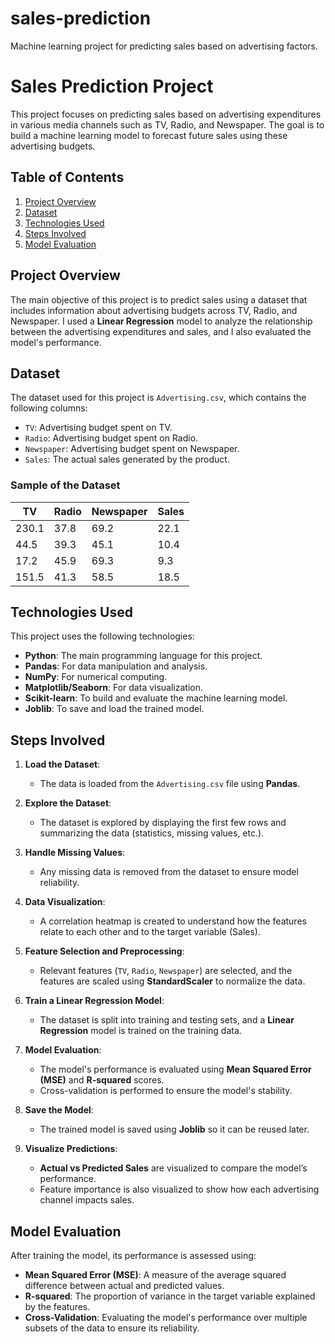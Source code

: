 # sales-prediction
Machine learning project for predicting sales based on advertising factors.
# Sales Prediction Project

This project focuses on predicting sales based on advertising expenditures in various media channels such as TV, Radio, and Newspaper. The goal is to build a machine learning model to forecast future sales using these advertising budgets.

## Table of Contents
1. [Project Overview](#project-overview)
2. [Dataset](#dataset)
3. [Technologies Used](#technologies-used)
4. [Steps Involved](#steps-involved)
5. [Model Evaluation](#model-evaluation)


## Project Overview

The main objective of this project is to predict sales using a dataset that includes information about advertising budgets across TV, Radio, and Newspaper. I used a **Linear Regression** model to analyze the relationship between the advertising expenditures and sales, and I also evaluated the model's performance.

## Dataset

The dataset used for this project is `Advertising.csv`, which contains the following columns:

- `TV`: Advertising budget spent on TV.
- `Radio`: Advertising budget spent on Radio.
- `Newspaper`: Advertising budget spent on Newspaper.
- `Sales`: The actual sales generated by the product.

### Sample of the Dataset

| TV    | Radio | Newspaper | Sales |
|-------|-------|-----------|-------|
| 230.1 | 37.8  | 69.2      | 22.1  |
| 44.5  | 39.3  | 45.1      | 10.4  |
| 17.2  | 45.9  | 69.3      | 9.3   |
| 151.5 | 41.3  | 58.5      | 18.5  |

## Technologies Used

This project uses the following technologies:

- **Python**: The main programming language for this project.
- **Pandas**: For data manipulation and analysis.
- **NumPy**: For numerical computing.
- **Matplotlib/Seaborn**: For data visualization.
- **Scikit-learn**: To build and evaluate the machine learning model.
- **Joblib**: To save and load the trained model.

## Steps Involved

1. **Load the Dataset**:
   - The data is loaded from the `Advertising.csv` file using **Pandas**.
   
2. **Explore the Dataset**:
   - The dataset is explored by displaying the first few rows and summarizing the data (statistics, missing values, etc.).

3. **Handle Missing Values**:
   - Any missing data is removed from the dataset to ensure model reliability.

4. **Data Visualization**:
   - A correlation heatmap is created to understand how the features relate to each other and to the target variable (Sales).

5. **Feature Selection and Preprocessing**:
   - Relevant features (`TV`, `Radio`, `Newspaper`) are selected, and the features are scaled using **StandardScaler** to normalize the data.

6. **Train a Linear Regression Model**:
   - The dataset is split into training and testing sets, and a **Linear Regression** model is trained on the training data.

7. **Model Evaluation**:
   - The model's performance is evaluated using **Mean Squared Error (MSE)** and **R-squared** scores.
   - Cross-validation is performed to ensure the model's stability.

8. **Save the Model**:
   - The trained model is saved using **Joblib** so it can be reused later.

9. **Visualize Predictions**:
   - **Actual vs Predicted Sales** are visualized to compare the model’s performance.
   - Feature importance is also visualized to show how each advertising channel impacts sales.

## Model Evaluation

After training the model, its performance is assessed using:

- **Mean Squared Error (MSE)**: A measure of the average squared difference between actual and predicted values.
- **R-squared**: The proportion of variance in the target variable explained by the features.
- **Cross-Validation**: Evaluating the model's performance over multiple subsets of the data to ensure its reliability.

